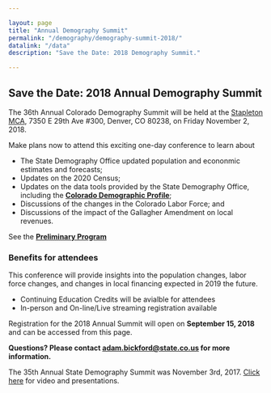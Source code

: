 ```yaml
---

layout: page
title: "Annual Demography Summit"
permalink: "/demography/demography-summit-2018/"
datalink: "/data"
description: "Save the Date: 2018 Demography Summit."

---
```


## Save the Date: 2018 Annual Demography Summit

The 36th Annual Colorado Demography Summit will be held at the [Stapleton MCA](https://www.google.com/maps/place/Stapleton+MCA/@39.7580033,-104.9042528,17z/data=!3m1!4b1!4m5!3m4!1s0x876c7b8454e7fec9:0x6b988a5c607d5439!8m2!3d39.7579992!4d-104.9020641), 7350 E 29th Ave #300, Denver, CO 80238, 
on Friday November 2, 2018.

Make plans now to attend this exciting one-day conference to learn about

* The State Demography Office updated population and econonmic estimates and forecasts;
* Updates on the 2020 Census;
* Updates on the data tools provided by the State Demography Office, including the 
   [**Colorado Demographic Profile**](https://demography.dola.colorado.gov/community-profiles/);
* Discussions of the changes in the Colorado Labor Force; and
* Discussions of the impact of the Gallagher Amendment on local revenues.

See the [**Preliminary Program**](https://drive.google.com/open?id=1_ZMNnpnD-JpyXompOtMvKmjWWbI53vwCDMHOIhExm3g)

### Benefits for attendees
This conference will provide insights into the population changes, labor force changes, and changes in local financing expected in 2019
the future.
* Continuing Education Credits will be avialble for attendees
* In-person and On-line/Live streaming registration available

Registration for the 2018 Annual Summit will open on **September 15, 2018** and can be accessed from this page.

**Questions? Please contact [adam.bickford@state.co.us](mailto:adam.bickford@state.co.us) for more information.** 

The 35th Annual State Demography Summit was November 3rd, 2017. [Click here](/demography/publications-and-presentations/#annual-demography-summit-2017) for video and presentations.
 

